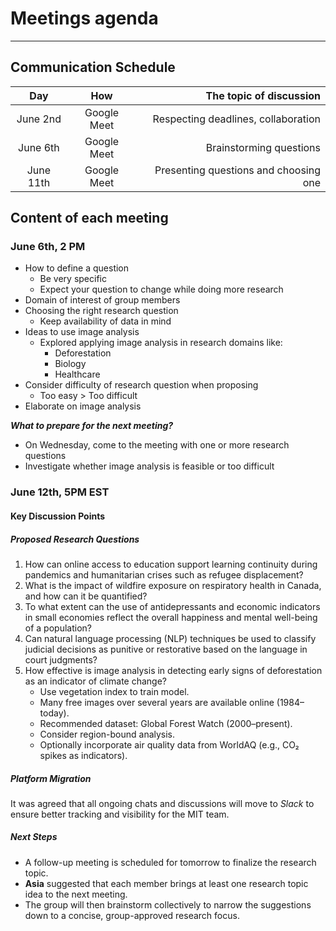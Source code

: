 
# Meetings agenda

---

## Communication Schedule

| Day    | How | The topic of discussion |
| :----: | :-: | ----------------------: |
| June 2nd | Google Meet  | Respecting deadlines, collaboration |
| June 6th | Google Meet  | Brainstorming questions |
| June 11th | Google Meet  | Presenting questions and choosing one |

## Content of each meeting

### June 6th, 2 PM

- How to define a question  
  - Be very specific  
  - Expect your question to change while doing more research  
- Domain of interest of group members  
- Choosing the right research question  
  - Keep availability of data in mind  
- Ideas to use image analysis  
  - Explored applying image analysis in research domains like:  
    - Deforestation  
    - Biology  
    - Healthcare  
- Consider difficulty of research question when proposing  
  - Too easy > Too difficult  
- Elaborate on image analysis

**_What to prepare for the next meeting?_**  

- On Wednesday, come to the meeting with one or more research questions
- Investigate whether image analysis is feasible or too difficult

### June 12th, 5PM EST

#### Key Discussion Points

##### Proposed Research Questions

1. How can online access to education support learning continuity during
pandemics and humanitarian crises such as refugee displacement?
2. What is the impact of wildfire exposure on respiratory health in  Canada,
 and how can it be quantified?
3. To what extent can the use of antidepressants and economic indicators in
small economies reflect the overall happiness and mental well-being of a population?
4. Can natural language processing (NLP) techniques be used to classify judicial
decisions as punitive or restorative based on the language in court judgments?
5. How effective is image analysis in detecting early signs of deforestation as
an indicator of climate change?
   - Use vegetation index to train model.
   - Many free images over several years are available online (1984–today).
   - Recommended dataset: Global Forest Watch (2000–present).
   - Consider region-bound analysis.
   - Optionally incorporate air quality data from WorldAQ (e.g., CO₂ spikes as indicators).

##### Platform Migration

It was agreed that all ongoing chats and discussions will move to _Slack_ to
ensure better tracking and visibility for the MIT team.

##### Next Steps

- A follow-up meeting is scheduled for tomorrow to finalize the research topic.
- **Asia** suggested that each member brings at least one research topic idea
to the next meeting.
- The group will then brainstorm collectively to narrow the suggestions down to
a concise, group-approved research focus.
